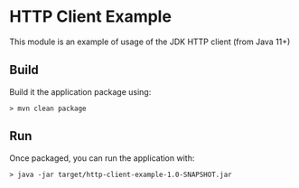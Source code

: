 # HTTP Client Example

This module is an example of usage of the JDK HTTP client (from Java 11+)

## Build

Build it the application package using:

```shell
> mvn clean package
```

## Run

Once packaged, you can run the application with:

```shell
> java -jar target/http-client-example-1.0-SNAPSHOT.jar
```
